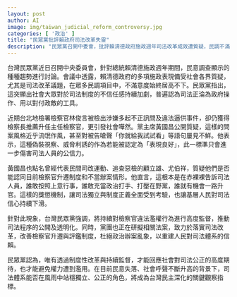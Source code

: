 ```yaml
---
layout: post
author: AI
image: img/taiwan_judicial_reform_controversy.jpg
categories: [ '政治' ]
title: "民眾黨批評賴政府司法改革失靈"
description: "民眾黨召開中委會，批評賴清德政府施政週年司法改革成效遭質疑，民調不滿意度高。黨主席黃國昌質疑檢察體系升遷機制淪為政治工具，近期檢察官林俊言不當升遷事件引發爭議。民眾黨承諾持續監督檢察官濫權並推動司法改革，強調制度性改革與監督為重建司法信任關鍵。"
---
```

台灣民眾黨近日召開中央委員會，針對總統賴清德施政週年期間，民意調查顯示的種種趨勢進行討論。會議中透露，賴清德政府的多項施政表現備受社會各界質疑，尤其是司法改革議題，在眾多民調項目中，不滿意度始終居高不下。民眾黨指出，這突顯出社會大眾對於司法制度的不信任感持續加劇，普遍認為司法正淪為政府操作、用以對付政敵的工具。

近期台北地檢署檢察官林俊言被檢出涉嫌多起不正訊問及違法逼供事件，卻仍獲得檢察長推薦升任主任檢察官，更引發社會嘩然。黨主席黃國昌公開質疑，這樣的問案風格近乎流氓作風，甚至對被告嗆聲「你就給我試試看」等語句屢見不鮮。他表示，這種偽裝視察、威脅利誘的作為若能被認定為「表現良好」，此一標準只會進一步傷害司法人員的公信力。

黃國昌也點名曾經代表民間司改運動、追查惡檢的顧立雄、尤伯祥，質疑他們是否能認同目前檢察官升遷制度和不當辦案情形。他直言，這根本是在赤裸裸告訴司法人員，誰敢按照上意行事，誰敢充當政治打手、打壓在野黨，誰就有機會一路升官。這樣的獎懲機制，讓司法獨立與制度正義全面受到考驗，也讓基層人民對司法信心持續下滑。

針對此現象，台灣民眾黨強調，將持續對檢察官違法濫權行為進行高度監督，推動司法程序的公開及透明化。同時，黨團也正在研擬相關法案，致力於落實司法改革，改善檢察官升遷與評鑑制度，杜絕政治辦案亂象，以重建人民對司法體系的信賴。

民眾黨認為，唯有透過制度性改革與持續監督，才能回應社會對司法公正的高度期待，也才能避免權力遭到濫用。在目前民意失落、社會呼聲不斷升高的背景下，司法體系能否在風雨中站穩獨立、公正的角色，將成為台灣民主深化的關鍵觀察指標。